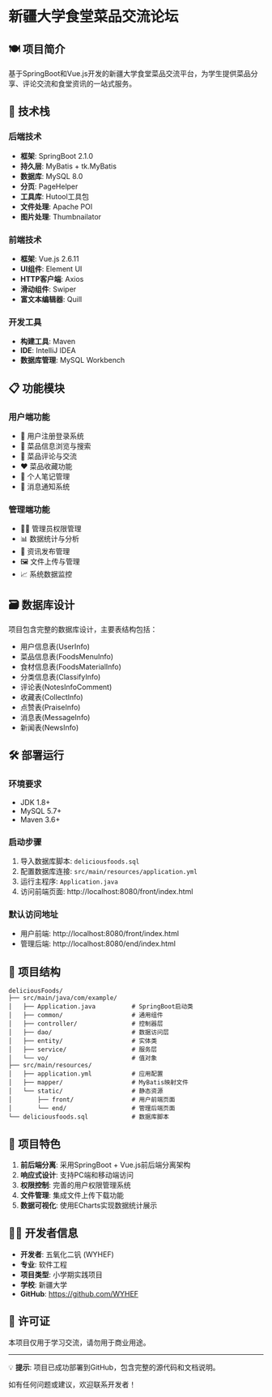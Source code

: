 # 新疆大学食堂菜品交流论坛

## 🍽️ 项目简介
基于SpringBoot和Vue.js开发的新疆大学食堂菜品交流平台，为学生提供菜品分享、评论交流和食堂资讯的一站式服务。

## 🚀 技术栈

### 后端技术
- **框架**: SpringBoot 2.1.0
- **持久层**: MyBatis + tk.MyBatis
- **数据库**: MySQL 8.0
- **分页**: PageHelper
- **工具库**: Hutool工具包
- **文件处理**: Apache POI
- **图片处理**: Thumbnailator

### 前端技术
- **框架**: Vue.js 2.6.11
- **UI组件**: Element UI
- **HTTP客户端**: Axios
- **滑动组件**: Swiper
- **富文本编辑器**: Quill

### 开发工具
- **构建工具**: Maven
- **IDE**: IntelliJ IDEA
- **数据库管理**: MySQL Workbench

## 📋 功能模块

### 用户端功能
- 👥 用户注册登录系统
- 🍲 菜品信息浏览与搜索
- 💬 菜品评论与交流
- ❤️ 菜品收藏功能
- 📝 个人笔记管理
- 🔔 消息通知系统

### 管理端功能
- 👨‍💼 管理员权限管理
- 📊 数据统计与分析
- 📢 资讯发布管理
- 🖼️ 文件上传与管理
- 📈 系统数据监控

## 🗃️ 数据库设计
项目包含完整的数据库设计，主要表结构包括：
- 用户信息表(UserInfo)
- 菜品信息表(FoodsMenuInfo)
- 食材信息表(FoodsMaterialInfo)
- 分类信息表(ClassifyInfo)
- 评论表(NotesInfoComment)
- 收藏表(CollectInfo)
- 点赞表(PraiseInfo)
- 消息表(MessageInfo)
- 新闻表(NewsInfo)

## 🛠️ 部署运行

### 环境要求
- JDK 1.8+
- MySQL 5.7+
- Maven 3.6+

### 启动步骤
1. 导入数据库脚本: `deliciousfoods.sql`
2. 配置数据库连接: `src/main/resources/application.yml`
3. 运行主程序: `Application.java`
4. 访问前端页面: http://localhost:8080/front/index.html

### 默认访问地址
- 用户前端: http://localhost:8080/front/index.html
- 管理后端: http://localhost:8080/end/index.html

## 📁 项目结构
```
deliciousFoods/
├── src/main/java/com/example/
│   ├── Application.java          # SpringBoot启动类
│   ├── common/                   # 通用组件
│   ├── controller/               # 控制器层
│   ├── dao/                      # 数据访问层
│   ├── entity/                   # 实体类
│   ├── service/                  # 服务层
│   └── vo/                       # 值对象
├── src/main/resources/
│   ├── application.yml           # 应用配置
│   ├── mapper/                   # MyBatis映射文件
│   └── static/                   # 静态资源
│       ├── front/                # 用户前端页面
│       └── end/                  # 管理后端页面
└── deliciousfoods.sql            # 数据库脚本
```

## 🌟 项目特色

1. **前后端分离**: 采用SpringBoot + Vue.js前后端分离架构
2. **响应式设计**: 支持PC端和移动端访问
3. **权限控制**: 完善的用户权限管理系统
4. **文件管理**: 集成文件上传下载功能
5. **数据可视化**: 使用ECharts实现数据统计展示

## 👨‍💻 开发者信息
- **开发者**: 五氧化二钒 (WYHEF)
- **专业**: 软件工程
- **项目类型**: 小学期实践项目
- **学校**: 新疆大学
- **GitHub**: https://github.com/WYHEF

## 📄 许可证
本项目仅用于学习交流，请勿用于商业用途。

---

💡 **提示**: 项目已成功部署到GitHub，包含完整的源代码和文档说明。

如有任何问题或建议，欢迎联系开发者！